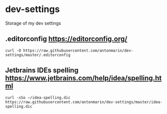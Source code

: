# dev-settings
Storage of my dev settings

## .editorconfig https://editorconfig.org/

    curl -O https://raw.githubusercontent.com/antonmarin/dev-settings/master/.editorconfig

## Jetbrains IDEs spelling https://www.jetbrains.com/help/idea/spelling.html

    curl -sSo ~/idea-spelling.dic https://raw.githubusercontent.com/antonmarin/dev-settings/master/idea-spelling.dic
